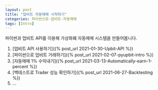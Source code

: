 ```yaml
---
layout: post
title: "업비트 자동매매 시작하기"
categories: 파이썬으로-업비트-자동매매
tags: [Intro]
---
```

파이썬과 업비트 API를 이용해 가상화폐 자동매매 시스템을 만들어봅니다.

1. [업비트 API 사용하기]({% post_url 2021-01-30-Upbit-API %})
2. [파이썬으로 업비트 거래하기]({% post_url 2021-02-07-pyupbit-intro %})
3. [자동매매 1% 수익내기]({% post_url 2021-03-13-Automatically-earn-1-percent %})
4. [백테스트로 Trader 성능 확인하기]({% post_url 2021-06-27-Backtesting %})
5. ...
